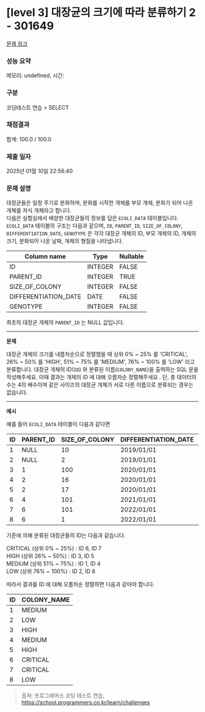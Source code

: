 # \[level 3] 대장균의 크기에 따라 분류하기 2 - 301649

[문제 링크](https://school.programmers.co.kr/learn/courses/30/lessons/301649)

### 성능 요약

메모리: undefined, 시간:

### 구분

코딩테스트 연습 > SELECT

### 채점결과

합계: 100.0 / 100.0

### 제출 일자

2025년 01월 10일 22:56:40

### 문제 설명

대장균들은 일정 주기로 분화하며, 분화를 시작한 개체를 부모 개체, 분화가 되어 나온 개체를 자식 개체라고 합니다.\
다음은 실험실에서 배양한 대장균들의 정보를 담은 `ECOLI_DATA` 테이블입니다. `ECOLI_DATA` 테이블의 구조는 다음과 같으며, `ID`, `PARENT_ID`, `SIZE_OF_COLONY`, `DIFFERENTIATION_DATE`, `GENOTYPE` 은 각각 대장균 개체의 ID, 부모 개체의 ID, 개체의 크기, 분화되어 나온 날짜, 개체의 형질을 나타냅니다.

| Column name           | Type    | Nullable |
| --------------------- | ------- | -------- |
| ID                    | INTEGER | FALSE    |
| PARENT\_ID            | INTEGER | TRUE     |
| SIZE\_OF\_COLONY      | INTEGER | FALSE    |
| DIFFERENTIATION\_DATE | DATE    | FALSE    |
| GENOTYPE              | INTEGER | FALSE    |

최초의 대장균 개체의 `PARENT_ID` 는 NULL 값입니다.

***

**문제**

대장균 개체의 크기를 내름차순으로 정렬했을 때 상위 0% \~ 25% 를 'CRITICAL', 26% \~ 50% 를 'HIGH', 51% \~ 75% 를 'MEDIUM', 76% \~ 100% 를 'LOW' 라고 분류합니다. 대장균 개체의 ID(`ID`) 와 분류된 이름(`COLONY_NAME`)을 출력하는 SQL 문을 작성해주세요. 이때 결과는 개체의 ID 에 대해 오름차순 정렬해주세요 . 단, 총 데이터의 수는 4의 배수이며 같은 사이즈의 대장균 개체가 서로 다른 이름으로 분류되는 경우는 없습니다.

***

**예시**

예를 들어 `ECOLI_DATA` 테이블이 다음과 같다면

| ID | PARENT\_ID | SIZE\_OF\_COLONY | DIFFERENTIATION\_DATE | GENOTYPE |
| -- | ---------- | ---------------- | --------------------- | -------- |
| 1  | NULL       | 10               | 2019/01/01            | 5        |
| 2  | NULL       | 2                | 2019/01/01            | 3        |
| 3  | 1          | 100              | 2020/01/01            | 4        |
| 4  | 2          | 16               | 2020/01/01            | 4        |
| 5  | 2          | 17               | 2020/01/01            | 6        |
| 6  | 4          | 101              | 2021/01/01            | 22       |
| 7  | 6          | 101              | 2022/01/01            | 23       |
| 8  | 6          | 1                | 2022/01/01            | 27       |

기준에 의해 분류된 대장균들의 ID는 다음과 같습니다.

CRITICAL (상위 0% \~ 25%) : ID 6, ID 7\
HIGH (상위 26% \~ 50%) : ID 3, ID 5\
MEDIUM (상위 51% \~ 75%) : ID 1, ID 4\
LOW (상위 76% \~ 100%) : ID 2, ID 8

따라서 결과를 ID 에 대해 오름차순 정렬하면 다음과 같아야 합니다.

| ID | COLONY\_NAME |
| -- | ------------ |
| 1  | MEDIUM       |
| 2  | LOW          |
| 3  | HIGH         |
| 4  | MEDIUM       |
| 5  | HIGH         |
| 6  | CRITICAL     |
| 7  | CRITICAL     |
| 8  | LOW          |

> 출처: 프로그래머스 코딩 테스트 연습, https://school.programmers.co.kr/learn/challenges
